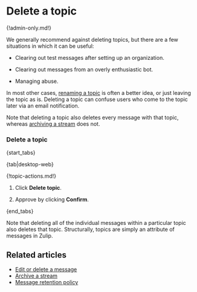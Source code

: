 # Delete a topic

{!admin-only.md!}

We generally recommend against deleting topics, but there are a few
situations in which it can be useful:

* Clearing out test messages after setting up an organization.

* Clearing out messages from an overly enthusiastic bot.

* Managing abuse.

In most other cases, [renaming a topic](/help/rename-a-topic) is often a
better idea, or just leaving the topic as is. Deleting a topic can confuse
users who come to the topic later via an email notification.

Note that deleting a topic also deletes every message with that topic,
whereas [archiving a stream](/help/archive-a-stream) does not.

### Delete a topic

{start_tabs}

{tab|desktop-web}

{!topic-actions.md!}

1. Click **Delete topic**.

1. Approve by clicking **Confirm**.

{end_tabs}

Note that deleting all of the individual messages within a particular
topic also deletes that topic. Structurally, topics are simply an
attribute of messages in Zulip.

## Related articles

* [Edit or delete a message](/help/edit-or-delete-a-message)
* [Archive a stream](/help/archive-a-stream)
* [Message retention policy](/help/message-retention-policy)
